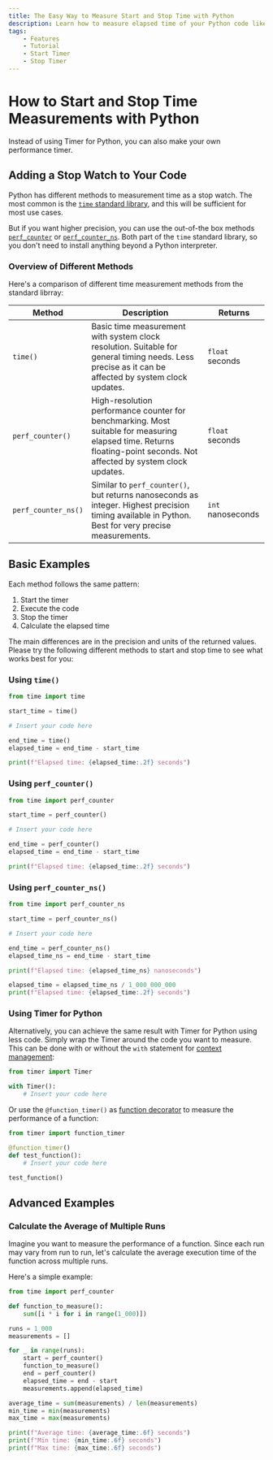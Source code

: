 ```yaml
---
title: The Easy Way to Measure Start and Stop Time with Python
description: Learn how to measure elapsed time of your Python code like a stop watch. Includes code examples for beginners and advanced users.
tags:
    - Features
    - Tutorial
    - Start Timer
    - Stop Timer
---
```


# How to Start and Stop Time Measurements with Python
Instead of using Timer for Python, you can also make your own performance timer.

## Adding a Stop Watch to Your Code
Python has different methods to measurement time as a stop watch. The most common is the [`time` standard library](https://docs.python.org/3/library/time.html), and this will be sufficient for most use cases.

But if you want higher precision, you can use the out-of-the box methods [`perf_counter`](https://docs.python.org/3/library/time.html#time.perf_counter) or [`perf_counter_ns`](https://docs.python.org/3/library/time.html#time.perf_counter_ns). Both part of the `time` standard library, so you don't need to install anything beyond a Python interpreter.

### Overview of Different Methods
Here's a comparison of different time measurement methods from the standard librray:

| Method              | Description                                                                                                                                                           | Returns           |
| ------------------- | --------------------------------------------------------------------------------------------------------------------------------------------------------------------- | ----------------- |
| `time()`            | Basic time measurement with system clock resolution. Suitable for general timing needs. Less precise as it can be affected by system clock updates.                   | `float` seconds   |                                                                                                                                                                                                                                                                                                                                                                                                                                                                                                                                                                                                                                                                                      |
| `perf_counter()`    | High-resolution performance counter for benchmarking. Most suitable for measuring elapsed time. Returns floating-point seconds. Not affected by system clock updates. | `float` seconds   |
| `perf_counter_ns()` | Similar to `perf_counter()`, but returns nanoseconds as integer. Highest precision timing available in Python. Best for very precise measurements.                    | `int` nanoseconds |

## Basic Examples
Each method follows the same pattern:

1. Start the timer
2. Execute the code
3. Stop the timer
4. Calculate the elapsed time

The main differences are in the precision and units of the returned values. Please try the following different methods to start and stop time to see what works best for you:

### Using `time()`
```python linenums="1" hl_lines="3 7-8"
from time import time

start_time = time()

# Insert your code here

end_time = time()
elapsed_time = end_time - start_time

print(f"Elapsed time: {elapsed_time:.2f} seconds")
```

### Using `perf_counter()`
```python linenums="1" hl_lines="3 7-8"
from time import perf_counter

start_time = perf_counter()

# Insert your code here

end_time = perf_counter()
elapsed_time = end_time - start_time

print(f"Elapsed time: {elapsed_time:.2f} seconds")
```

### Using `perf_counter_ns()`
```python linenums="1" hl_lines="3 7-8"
from time import perf_counter_ns

start_time = perf_counter_ns()

# Insert your code here

end_time = perf_counter_ns()
elapsed_time_ns = end_time - start_time

print(f"Elapsed time: {elapsed_time_ns} nanoseconds")

elapsed_time = elapsed_time_ns / 1_000_000_000
print(f"Elapsed time: {elapsed_time:.2f} seconds")
```

### Using Timer for Python
Alternatively, you can achieve the same result with Timer for Python using less code. Simply wrap the Timer around the code you want to measure. This can be done with or without the `with` statement for [context management](../context-manager.md):

```python linenums="1" hl_lines="3"
from timer import Timer

with Timer():
    # Insert your code here
```

Or use the `@function_timer()` as [function decorator](../function-decorator.md) to measure the performance of a function:

```python linenums="1" hl_lines="3"
from timer import function_timer

@function_timer()
def test_function():
    # Insert your code here

test_function()
```

## Advanced Examples
### Calculate the Average of Multiple Runs
Imagine you want to measure the performance of a function. Since each run may vary from run to run, let's calculate the average execution time of the function across multiple runs.

Here's a simple example:

```python linenums="1"
from time import perf_counter

def function_to_measure():
    sum([i * i for i in range(1_000)])

runs = 1_000
measurements = []

for _ in range(runs):
    start = perf_counter()
    function_to_measure()
    end = perf_counter()
    elapsed_time = end - start
    measurements.append(elapsed_time)

average_time = sum(measurements) / len(measurements)
min_time = min(measurements)
max_time = max(measurements)

print(f"Average time: {average_time:.6f} seconds")
print(f"Min time: {min_time:.6f} seconds")
print(f"Max time: {max_time:.6f} seconds")
```
